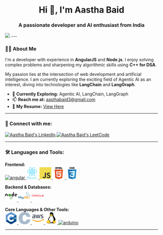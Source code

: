 <h1 align="center">Hi 👋, I'm Aastha Baid</h1>
<h3 align="center">A passionate developer and AI enthusiast from India</h3>

<img src="https://i.pinimg.com/736x/91/d3/b5/91d3b5eb246e4a990aab158dc2ee3cb7.jpg">
---

### 👨‍💻 About Me

I'm a developer with experience in **AngularJS** and **Node.js**. I enjoy solving complex problems and sharpening my algorithmic skills using **C++ for DSA**.

My passion lies at the intersection of web development and artificial intelligence. I am currently exploring the exciting field of Agentic AI as an interest, diving into technologies like **LangChain** and **LangGraph**.

- 🌱 **Currently Exploring:** Agentic AI, LangChain, LangGraph
- 📫 **Reach me at:** aasthabaid3@gmail.com
- 📄 **My Resume:** [View Here](https://drive.google.com/file/d/1tcM3V3YYe13wr3wgxQKXHF2WYJmb5a43/view?usp=drive_link)

---

### 🔗 Connect with me:

<p align="left">
  <a href="https://www.linkedin.com/in/aastha-baid-a9b290268/" target="blank">
    <img align="center" src="https://raw.githubusercontent.com/rahuldkjain/github-profile-readme-generator/master/src/images/icons/Social/linked-in-alt.svg" alt="Aastha Baid's LinkedIn" height="30" width="40" />
  </a>
  <a href="https://leetcode.com/u/aasthabaid/" target="blank">
    <img align="center" src="https://raw.githubusercontent.com/rahuldkjain/github-profile-readme-generator/master/src/images/icons/Social/leet-code.svg" alt="Aastha Baid's LeetCode" height="30" width="40" />
  </a>
</p>

---

### 🛠️ Languages and Tools:

<p align="left">
  <strong>Frontend:</strong><br>
  <a href="https://angular.io" target="_blank" rel="noreferrer"> <img src="https://angular.io/assets/images/logos/angular/angular.svg" alt="angular" width="40" height="40"/> </a>
  <a href="https://reactjs.org/" target="_blank" rel="noreferrer"> <img src="https://raw.githubusercontent.com/devicons/devicon/master/icons/react/react-original-wordmark.svg" alt="react" width="40" height="40"/> </a>
  <a href="https://developer.mozilla.org/en-US/docs/Web/JavaScript" target="_blank" rel="noreferrer"> <img src="https://raw.githubusercontent.com/devicons/devicon/master/icons/javascript/javascript-original.svg" alt="javascript" width="40" height="40"/> </a>
  <a href="https://www.w3.org/html/" target="_blank" rel="noreferrer"> <img src="https://raw.githubusercontent.com/devicons/devicon/master/icons/html5/html5-original-wordmark.svg" alt="html5" width="40" height="40"/> </a>
  <a href="https://www.w3schools.com/css/" target="_blank" rel="noreferrer"> <img src="https://raw.githubusercontent.com/devicons/devicon/master/icons/css3/css3-original-wordmark.svg" alt="css3" width="40" height="40"/> </a>
</p>
<p align="left">
  <strong>Backend & Databases:</strong><br>
  <a href="https://nodejs.org" target="_blank" rel="noreferrer"> <img src="https://raw.githubusercontent.com/devicons/devicon/master/icons/nodejs/nodejs-original-wordmark.svg" alt="nodejs" width="40" height="40"/> </a>
  <a href="https://www.mysql.com/" target="_blank" rel="noreferrer"> <img src="https://raw.githubusercontent.com/devicons/devicon/master/icons/mysql/mysql-original-wordmark.svg" alt="mysql" width="40" height="40"/> </a>
  <a href="https://www.oracle.com/" target="_blank" rel="noreferrer"> <img src="https://raw.githubusercontent.com/devicons/devicon/master/icons/oracle/oracle-original.svg" alt="oracle" width="40" height="40"/> </a>
</p>
<p align="left">
  <strong>Core Languages & Other Tools:</strong><br>
  <a href="https://www.w3schools.com/cpp/" target="_blank" rel="noreferrer"> <img src="https://raw.githubusercontent.com/devicons/devicon/master/icons/cplusplus/cplusplus-original.svg" alt="cplusplus" width="40" height="40"/> </a>
  <a href="https://www.cprogramming.com/" target="_blank" rel="noreferrer"> <img src="https://raw.githubusercontent.com/devicons/devicon/master/icons/c/c-original.svg" alt="c" width="40" height="40"/> </a>
  <a href="https://aws.amazon.com" target="_blank" rel="noreferrer"> <img src="https://raw.githubusercontent.com/devicons/devicon/master/icons/amazonwebservices/amazonwebservices-original-wordmark.svg" alt="aws" width="40" height="40"/> </a>
  <a href="https://www.linux.org/" target="_blank" rel="noreferrer"> <img src="https://raw.githubusercontent.com/devicons/devicon/master/icons/linux/linux-original.svg" alt="linux" width="40" height="40"/> </a>
  <a href="https://www.arduino.cc/" target="_blank" rel="noreferrer"> <img src="https://cdn.worldvectorlogo.com/logos/arduino-1.svg" alt="arduino" width="40" height="40"/> </a>
</p>

---
